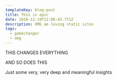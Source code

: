 ```yaml
---
templateKey: blog-post
title: This is epic
date: 2018-12-19T12:08:43.771Z
description: OMG am loving static sites
tags:
  - gamechanger
  - omg
---
```

THIS CHANGES EVERYTHING

AND SO DOES THIS

Just some very, very deep and meaningful insights